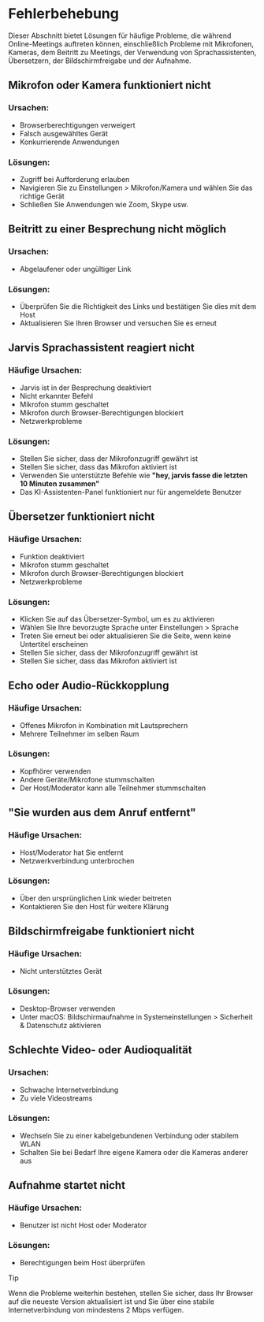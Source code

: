 # Fehlerbehebung

Dieser Abschnitt bietet Lösungen für häufige Probleme, die während Online-Meetings auftreten können, einschließlich Probleme mit Mikrofonen, Kameras, dem Beitritt zu Meetings, der Verwendung von Sprachassistenten, Übersetzern, der Bildschirmfreigabe und der Aufnahme.

## Mikrofon oder Kamera funktioniert nicht

### Ursachen:

- Browserberechtigungen verweigert
- Falsch ausgewähltes Gerät
- Konkurrierende Anwendungen

### Lösungen:

- Zugriff bei Aufforderung erlauben
- Navigieren Sie zu Einstellungen > Mikrofon/Kamera und wählen Sie das richtige Gerät
- Schließen Sie Anwendungen wie Zoom, Skype usw.

## Beitritt zu einer Besprechung nicht möglich

### Ursachen:

- Abgelaufener oder ungültiger Link

### Lösungen:

- Überprüfen Sie die Richtigkeit des Links und bestätigen Sie dies mit dem Host
- Aktualisieren Sie Ihren Browser und versuchen Sie es erneut

## Jarvis Sprachassistent reagiert nicht

### Häufige Ursachen:

- Jarvis ist in der Besprechung deaktiviert
- Nicht erkannter Befehl
- Mikrofon stumm geschaltet
- Mikrofon durch Browser-Berechtigungen blockiert
- Netzwerkprobleme

### Lösungen:

- Stellen Sie sicher, dass der Mikrofonzugriff gewährt ist
- Stellen Sie sicher, dass das Mikrofon aktiviert ist
- Verwenden Sie unterstützte Befehle wie **"hey, jarvis fasse die letzten 10 Minuten zusammen"**
- Das KI-Assistenten-Panel funktioniert nur für angemeldete Benutzer

## Übersetzer funktioniert nicht

### Häufige Ursachen:

- Funktion deaktiviert
- Mikrofon stumm geschaltet
- Mikrofon durch Browser-Berechtigungen blockiert
- Netzwerkprobleme

### Lösungen:

- Klicken Sie auf das Übersetzer-Symbol, um es zu aktivieren
- Wählen Sie Ihre bevorzugte Sprache unter Einstellungen > Sprache
- Treten Sie erneut bei oder aktualisieren Sie die Seite, wenn keine Untertitel erscheinen
- Stellen Sie sicher, dass der Mikrofonzugriff gewährt ist
- Stellen Sie sicher, dass das Mikrofon aktiviert ist

## Echo oder Audio-Rückkopplung

### Häufige Ursachen:

- Offenes Mikrofon in Kombination mit Lautsprechern
- Mehrere Teilnehmer im selben Raum

### Lösungen:

- Kopfhörer verwenden
- Andere Geräte/Mikrofone stummschalten
- Der Host/Moderator kann alle Teilnehmer stummschalten

## "Sie wurden aus dem Anruf entfernt"

### Häufige Ursachen:

- Host/Moderator hat Sie entfernt
- Netzwerkverbindung unterbrochen

### Lösungen:

- Über den ursprünglichen Link wieder beitreten
- Kontaktieren Sie den Host für weitere Klärung

## Bildschirmfreigabe funktioniert nicht

### Häufige Ursachen:

- Nicht unterstütztes Gerät

### Lösungen:

- Desktop-Browser verwenden
- Unter macOS: Bildschirmaufnahme in Systemeinstellungen > Sicherheit & Datenschutz aktivieren

## Schlechte Video- oder Audioqualität

### Ursachen:

- Schwache Internetverbindung
- Zu viele Videostreams

### Lösungen:

- Wechseln Sie zu einer kabelgebundenen Verbindung oder stabilem WLAN
- Schalten Sie bei Bedarf Ihre eigene Kamera oder die Kameras anderer aus

## Aufnahme startet nicht

### Häufige Ursachen:

- Benutzer ist nicht Host oder Moderator

### Lösungen:

- Berechtigungen beim Host überprüfen

> [!TIP]
> Wenn die Probleme weiterhin bestehen, stellen Sie sicher, dass Ihr Browser auf die neueste Version aktualisiert ist und Sie über eine stabile Internetverbindung von mindestens 2 Mbps verfügen.